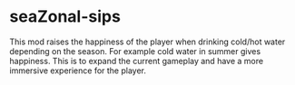 # seaZonal-sips
This mod raises the happiness of the player when drinking cold/hot water depending on the season. For example cold water in summer gives happiness. This is to expand the current gameplay and have a more immersive experience for the player.
